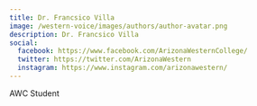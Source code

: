```yaml
---
title: Dr. Francsico Villa
image: /western-voice/images/authors/author-avatar.png
description: Dr. Francsico Villa
social:
  facebook: https://www.facebook.com/ArizonaWesternCollege/
  twitter: https://twitter.com/ArizonaWestern
  instagram: https://www.instagram.com/arizonawestern/
---
```


AWC Student